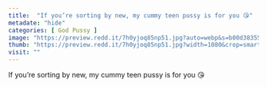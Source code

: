 ```yaml
---
title:  "If you’re sorting by new, my cummy teen pussy is for you 😘"
metadate: "hide"
categories: [ God Pussy ]
image: "https://preview.redd.it/7h0yjoq85np51.jpg?auto=webp&s=b00d3835518de226e846609aa14290c4699fc451"
thumb: "https://preview.redd.it/7h0yjoq85np51.jpg?width=1080&crop=smart&auto=webp&s=5dbae82a0170097cb830693095f5f906ce16b54d"
visit: ""
---
```

If you’re sorting by new, my cummy teen pussy is for you 😘
